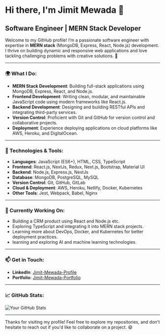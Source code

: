 # Hi there, I'm Jimit Mewada 👋

## Software Engineer | MERN Stack Developer

Welcome to my GitHub profile! I’m a passionate software engineer with expertise in **MERN stack** (MongoDB, Express, React, Node.js) development. I thrive on building dynamic and responsive web applications and love tackling challenging problems with creative solutions. 🚀

---

### 🌍 What I Do:
- **MERN Stack Development**: Building full-stack applications using MongoDB, Express, React, and Node.js.
- **Frontend Development**: Writing clean, modular, and maintainable JavaScript code using modern frameworks like React.js.
- **Backend Development**: Designing and building RESTful APIs and integrating third-party services.
- **Version Control**: Proficient with Git and GitHub for version control and collaborative projects.
- **Deployment**: Experience deploying applications on cloud platforms like AWS, Heroku, and DigitalOcean.

---

### 🚀 Technologies & Tools:
- **Languages**: JavaScript (ES6+), HTML, CSS, TypeScript
- **Frontend**: React.js, NextJs, Redux, Next.js, Bootstrap, Material UI
- **Backend**: Node.js, Express.js, NestJs
- **Database**: MongoDB, PostgreSQL, MySQL
- **Version Control**: Git, GitHub, GitLab
- **Cloud & Deployment**: AWS, Heroku, Netlify, Docker, Kubernetes
- **Other Tools**: Jest, Webpack, Babel, Nginx

---

### 🔭 Currently Working On:
- Building a CRM product using React and Node.js etc.
- Exploring TypeScript and integrating it into MERN stack projects.
- Learning more about DevOps, Docker, and Kubernetes for better deployment practices.
- learning and exploring AI and machine learning technologies.

---

### 📫 Get in Touch:
- **LinkedIn**: [Jimit-Mewada-Profile](https://www.linkedin.com/in/jimit-mewada-449781208/)
- **Portfolio**: [Jimit-Mewada-Portfolio](https://jimitmewada-portfolio.vercel.app/)

---

### 📈 GitHub Stats:
![Your GitHub Stats](https://github-readme-stats.vercel.app/api?username=your-github-username&show_icons=true&hide_title=true&hide=prs&count_private=true&hide_border=true&theme=radical)

---

Thanks for visiting my profile! Feel free to explore my repositories, and don't hesitate to reach out if you'd like to collaborate on a project. 😄
